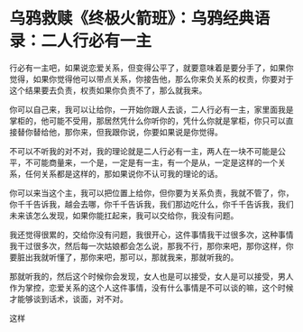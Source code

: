 # 乌鸦救赎《终极火箭班》：乌鸦经典语录：二人行必有一主

行必有一主吧，如果说恋爱关系，但变得公平了，就要意味着是要分手了，如果你觉得，如果你觉得他可以带点关系，你接告他，那么你来负关系的权责，你要对于这个结果要去负责，权责如果你负责不了，那么就我来。

你可以自己来，我可以让给你，一开始你跟人去谈，二人行必有一主，家里面我是掌柜的，他可能不受用，那居然凭什么你听你的，凭什么你就是掌柜，你只可以直接替你替给他，那你来，但我跟你说，你要如果说是你觉得。

不可以不听我的对不对，我的理论就是二人行必有一主，两人在一块不可能是公平，不可能商量来，一个是，一定是有一主，有一个是从，一定是这样的一个关系，任何关系都是这样的，那如果说你不认可我的理论的话。

你可以来当这个主，我可以把位置上给你，但你要为关系负责，我就不管了，你，你千千告诉我，越会去哪，你千千告诉我，我们那边吃什么，你千千告诉我，我们未来该怎么发现，如果你能扛起来，我可以交给你，我没有问题。

我还觉得很累的，交给你没有问题，我很开心，这件事情我干过很多次，这种事情我干过很多次，然后每一次姑娘都会怎么说，那我不行，那你来吧，那你这样，你要脏出我就听懂了，那你来吧，那可以，那就我来，那就听我的。

那就听我的，然后这个时候你会发现，女人也是可以接受，女人是可以接受，男人作为掌控，恋爱关系的这个人这件事情，没有什么事情是不可以谈的嘛，这个时候才能够谈到话术，谈面，对不对。

这样